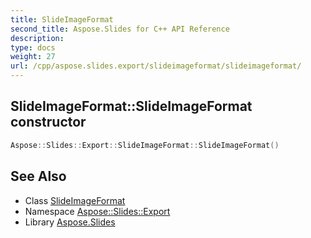 ```yaml
---
title: SlideImageFormat
second_title: Aspose.Slides for C++ API Reference
description: 
type: docs
weight: 27
url: /cpp/aspose.slides.export/slideimageformat/slideimageformat/
---
```

## SlideImageFormat::SlideImageFormat constructor




```cpp
Aspose::Slides::Export::SlideImageFormat::SlideImageFormat()
```

## See Also

* Class [SlideImageFormat](../)
* Namespace [Aspose::Slides::Export](../../)
* Library [Aspose.Slides](../../../)

